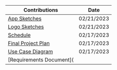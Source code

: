 | Contributions | Date |
| ------------- | ---- |
|[App Sketches](https://github.com/ACHarrison32/Software-Engineering---Lunch-Decider-App/tree/main/Documentation/Sketches/Andrew's_App_Sketches) |02/21/2023|
|[Logo Sketches](https://github.com/ACHarrison32/Software-Engineering---Lunch-Decider-App/tree/main/Documentation/Sketches/Andrew's_Logo_Sketches) |02/21/2023|
|[Schedule](https://github.com/ACHarrison32/Software-Engineering---Lunch-Decider-App/tree/main/Documentation/Schedule) |02/17/2023|
|[Final Project Plan](https://github.com/ACHarrison32/Software-Engineering---Lunch-Decider-App/tree/main/Documentation/Final_Project_Plan) |02/17/2023|
|[Use Case Diagram](https://github.com/ACHarrison32/Software-Engineering---Lunch-Decider-App/tree/main/Documentation/Use_Case_Diagram) |02/17/2023|
|[Requirements Document](                |        |
